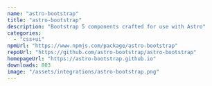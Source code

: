 ```yaml
---
name: "astro-bootstrap"
title: "astro-bootstrap"
description: "Bootstrap 5 components crafted for use with Astro"
categories:
  - "css+ui"
npmUrl: "https://www.npmjs.com/package/astro-bootstrap"
repoUrl: "https://github.com/astro-bootstrap/astro-bootstrap"
homepageUrl: "https://astro-bootstrap.github.io"
downloads: 803
image: "/assets/integrations/astro-bootstrap.png"
---
```

